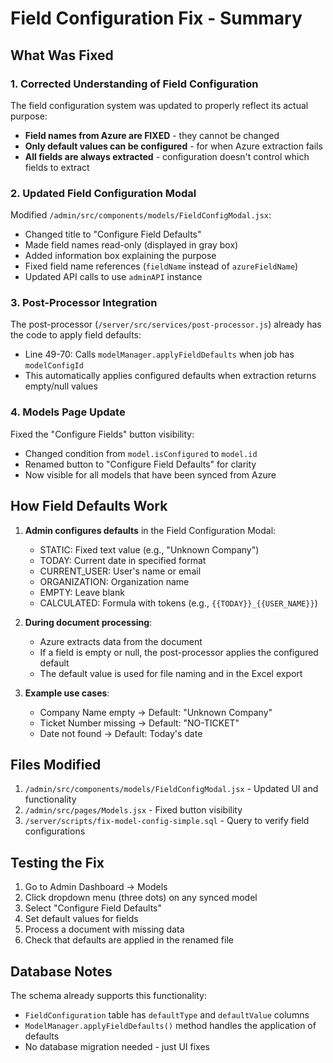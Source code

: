 # Field Configuration Fix - Summary

## What Was Fixed

### 1. **Corrected Understanding of Field Configuration**
The field configuration system was updated to properly reflect its actual purpose:
- **Field names from Azure are FIXED** - they cannot be changed
- **Only default values can be configured** - for when Azure extraction fails
- **All fields are always extracted** - configuration doesn't control which fields to extract

### 2. **Updated Field Configuration Modal**
Modified `/admin/src/components/models/FieldConfigModal.jsx`:
- Changed title to "Configure Field Defaults"
- Made field names read-only (displayed in gray box)
- Added information box explaining the purpose
- Fixed field name references (`fieldName` instead of `azureFieldName`)
- Updated API calls to use `adminAPI` instance

### 3. **Post-Processor Integration**
The post-processor (`/server/src/services/post-processor.js`) already has the code to apply field defaults:
- Line 49-70: Calls `modelManager.applyFieldDefaults` when job has `modelConfigId`
- This automatically applies configured defaults when extraction returns empty/null values

### 4. **Models Page Update**
Fixed the "Configure Fields" button visibility:
- Changed condition from `model.isConfigured` to `model.id`
- Renamed button to "Configure Field Defaults" for clarity
- Now visible for all models that have been synced from Azure

## How Field Defaults Work

1. **Admin configures defaults** in the Field Configuration Modal:
   - STATIC: Fixed text value (e.g., "Unknown Company")
   - TODAY: Current date in specified format
   - CURRENT_USER: User's name or email
   - ORGANIZATION: Organization name
   - EMPTY: Leave blank
   - CALCULATED: Formula with tokens (e.g., `{{TODAY}}_{{USER_NAME}}`)

2. **During document processing**:
   - Azure extracts data from the document
   - If a field is empty or null, the post-processor applies the configured default
   - The default value is used for file naming and in the Excel export

3. **Example use cases**:
   - Company Name empty → Default: "Unknown Company"
   - Ticket Number missing → Default: "NO-TICKET"
   - Date not found → Default: Today's date

## Files Modified

1. `/admin/src/components/models/FieldConfigModal.jsx` - Updated UI and functionality
2. `/admin/src/pages/Models.jsx` - Fixed button visibility
3. `/server/scripts/fix-model-config-simple.sql` - Query to verify field configurations

## Testing the Fix

1. Go to Admin Dashboard → Models
2. Click dropdown menu (three dots) on any synced model
3. Select "Configure Field Defaults"
4. Set default values for fields
5. Process a document with missing data
6. Check that defaults are applied in the renamed file

## Database Notes

The schema already supports this functionality:
- `FieldConfiguration` table has `defaultType` and `defaultValue` columns
- `ModelManager.applyFieldDefaults()` method handles the application of defaults
- No database migration needed - just UI fixes
